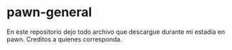 # pawn-general
En este repositorio dejo todo archivo que descargue durante mi estadia en pawn. Creditos a quienes corresponda.
